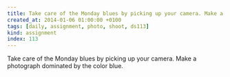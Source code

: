 ```yaml
---
title: Take care of the Monday blues by picking up your camera. Make a photograph dominated by the color blue.
created_at: 2014-01-06 01:00:00 +0100
tags: [daily, assignment, photo, shoot, ds113]
kind: assignment
index: 113
---
```


Take care of the Monday blues by picking up your camera. Make a photograph dominated by the color blue.
